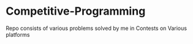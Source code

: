 # Competitive-Programming
Repo consists of various problems solved by me in Contests on Various platforms
